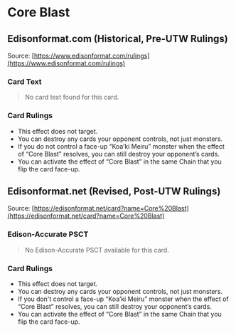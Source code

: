 # Core Blast

## Edisonformat.com (Historical, Pre-UTW Rulings)

Source: [https://www.edisonformat.com/rulings](https://www.edisonformat.com/rulings)

### Card Text

> No card text found for this card.

### Card Rulings

*   This effect does not target.
*   You can destroy any cards your opponent controls, not just monsters.
*   If you do not control a face-up “Koa’ki Meiru” monster when the effect of “Core Blast” resolves, you can still destroy your opponent’s cards.
*   You can activate the effect of “Core Blast” in the same Chain that you flip the card face-up.

## Edisonformat.net (Revised, Post-UTW Rulings)

Source: [https://edisonformat.net/card?name=Core%20Blast](https://edisonformat.net/card?name=Core%20Blast)

### Edison-Accurate PSCT

> No Edison-Accurate PSCT available for this card.

### Card Rulings

*   This effect does not target.
*   You can destroy any cards your opponent controls, not just monsters.
*   If you don't control a face-up “Koa’ki Meiru” monster when the effect of “Core Blast” resolves, you can still destroy your opponent’s cards.
*   You can activate the effect of “Core Blast” in the same Chain that you flip the card face-up.
            